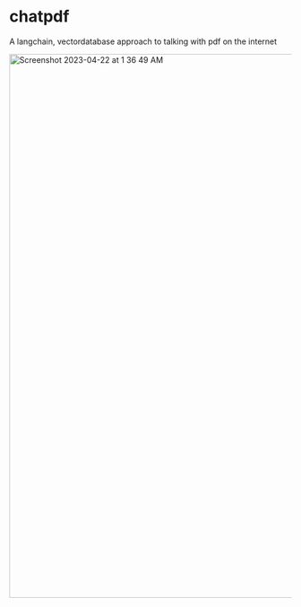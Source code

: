 # chatpdf
A langchain, vectordatabase approach to talking with pdf on the internet

<img width="969" alt="Screenshot 2023-04-22 at 1 36 49 AM" src="https://user-images.githubusercontent.com/15062620/233744521-f38c475b-37a6-43d8-b258-30a238f8c0be.png">
